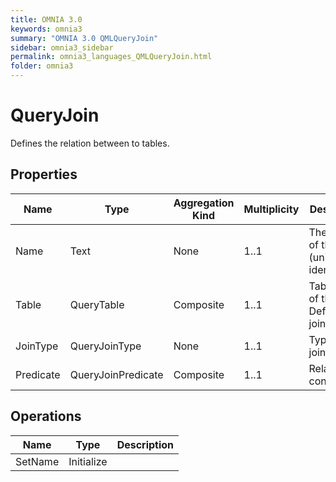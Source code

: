 ```yaml
---
title: OMNIA 3.0
keywords: omnia3
summary: "OMNIA 3.0 QMLQueryJoin"
sidebar: omnia3_sidebar
permalink: omnia3_languages_QMLQueryJoin.html
folder: omnia3
---
```


# QueryJoin
Defines the relation between to tables.
## Properties

| Name | Type | Aggregation Kind | Multiplicity | Description |
| --------- | --------- | --------- | --------- | --------- |
| Name | Text | None | 1..1 | The name of the entity (unique identifier). |
| Table | QueryTable | Composite | 1..1 | Table with of the Definition to join with. |
| JoinType | QueryJoinType | None | 1..1 | Type of join/relation. |
| Predicate | QueryJoinPredicate | Composite | 1..1 | Relationship condition. |

## Operations

| Name | Type | Description |
| --------- | --------- | --------- |
| SetName | Initialize |  |

